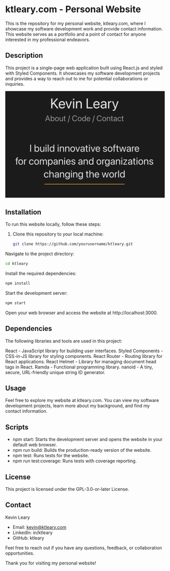 # ktleary.com - Personal Website

This is the repository for my personal website, ktleary.com, where I showcase my software development work and provide contact information. This website serves as a portfolio and a point of contact for anyone interested in my professional endeavors.

## Description

This project is a single-page web application built using React.js and styled with Styled Components. It showcases my software development projects and provides a way to reach out to me for potential collaborations or inquiries.

![ktleary.com screen](ktleary-com.png)

## Installation

To run this website locally, follow these steps:

1. Clone this repository to your local machine:

   ```bash
   git clone https://github.com/yourusername/ktleary.git
   ```

Navigate to the project directory:

```bash
cd ktleary
```

Install the required dependencies:

```bash
npm install
```

Start the development server:

```bash
npm start
```

Open your web browser and access the website at http://localhost:3000.

## Dependencies

The following libraries and tools are used in this project:

React - JavaScript library for building user interfaces.
Styled Components - CSS-in-JS library for styling components.
React Router - Routing library for React applications.
React Helmet - Library for managing document head tags in React.
Ramda - Functional programming library.
nanoid - A tiny, secure, URL-friendly unique string ID generator.

## Usage

Feel free to explore my website at ktleary.com. You can view my software development projects, learn more about my background, and find my contact information.

## Scripts

- npm start: Starts the development server and opens the website in your default web browser.
- npm run build: Builds the production-ready version of the website.
- npm test: Runs tests for the website.
- npm run test:coverage: Runs tests with coverage reporting.

## License

This project is licensed under the GPL-3.0-or-later License.

## Contact

Kevin Leary

- Email: kevin@ktleary.com
- LinkedIn: in/ktleary
- GitHub: ktleary

Feel free to reach out if you have any questions, feedback, or collaboration opportunities.

Thank you for visiting my personal website!
